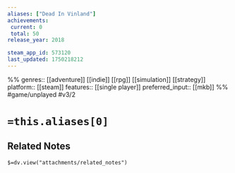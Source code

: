 ```yaml
---
aliases: ["Dead In Vinland"]
achievements:
 current: 0
 total: 50
release_year: 2018

steam_app_id: 573120
last_updated: 1750218212
---
```

%%
genres:: [[adventure]] [[indie]] [[rpg]] [[simulation]] [[strategy]]
platform:: [[steam]]
features:: [[single player]]
preferred_input:: [[mkb]]
%%
#game/unplayed
#v3/2

# `=this.aliases[0]`
## Related Notes
`$=dv.view("attachments/related_notes")`